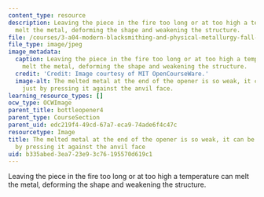 ```yaml
---
content_type: resource
description: Leaving the piece in the fire too long or at too high a temperature can
  melt the metal, deforming the shape and weakening the structure.
file: /courses/3-a04-modern-blacksmithing-and-physical-metallurgy-fall-2008/b335abed3ea723e93c76195570d619c1_081.jpg
file_type: image/jpeg
image_metadata:
  caption: Leaving the piece in the fire too long or at too high a temperature can
    melt the metal, deforming the shape and weakening the structure.
  credit: 'Credit: Image courtesy of MIT OpenCourseWare.'
  image-alt: The melted metal at the end of the opener is so weak, it can be deformed
    just by pressing it against the anvil face.
learning_resource_types: []
ocw_type: OCWImage
parent_title: bottleopener4
parent_type: CourseSection
parent_uid: edc219f4-49cd-67a7-eca9-74ade6f4c47c
resourcetype: Image
title: The melted metal at the end of the opener is so weak, it can be deformed just
  by pressing it against the anvil face
uid: b335abed-3ea7-23e9-3c76-195570d619c1
---
```

Leaving the piece in the fire too long or at too high a temperature can melt the metal, deforming the shape and weakening the structure.

